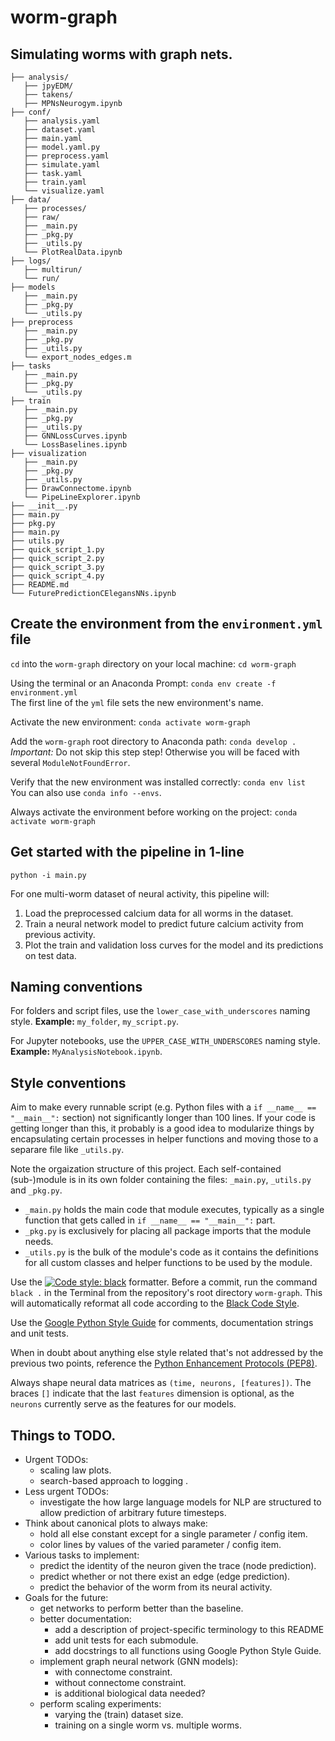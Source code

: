 # worm-graph
## Simulating worms with graph nets.

```
├── analysis/
   ├── jpyEDM/
   ├── takens/
   ├── MPNsNeurogym.ipynb
├── conf/
   ├── analysis.yaml
   ├── dataset.yaml
   ├── main.yaml
   ├── model.yaml.py
   ├── preprocess.yaml
   ├── simulate.yaml
   ├── task.yaml
   ├── train.yaml
   └── visualize.yaml
├── data/
   ├── processes/
   ├── raw/
   ├── _main.py
   ├── _pkg.py
   ├── _utils.py
   └── PlotRealData.ipynb
├── logs/
   ├── multirun/
   └── run/
├── models
   ├── _main.py
   ├── _pkg.py
   └── _utils.py
├── preprocess
   ├── _main.py
   ├── _pkg.py
   ├── _utils.py
   └── export_nodes_edges.m
├── tasks
   ├── _main.py
   ├── _pkg.py
   └── _utils.py
├── train
   ├── _main.py
   ├── _pkg.py
   ├── _utils.py
   ├── GNNLossCurves.ipynb
   └── LossBaselines.ipynb
├── visualization
   ├── _main.py
   ├── _pkg.py
   ├── _utils.py
   ├── DrawConnectome.ipynb
   └── PipeLineExplorer.ipynb
├── __init__.py
├── main.py
├── pkg.py
├── main.py
├── utils.py
├── quick_script_1.py
├── quick_script_2.py
├── quick_script_3.py
├── quick_script_4.py
├── README.md
└── FuturePredictionCElegansNNs.ipynb
 ```
 
## Create the environment from the `environment.yml` file

`cd` into the `worm-graph` directory on your local machine: `cd worm-graph`

Using the terminal or an Anaconda Prompt: `conda env create -f environment.yml`
   <br>The first line of the `yml` file sets the new environment's name.

Activate the new environment: `conda activate worm-graph`

Add the `worm-graph` root directory to Anaconda path: `conda develop .`
   <br>*Important:* Do not skip this step step! Otherwise you will be faced with several `ModuleNotFoundError`.

Verify that the new environment was installed correctly: `conda env list`
   <br>You can also use `conda info --envs`.
 
Always activate the environment before working on the project: `conda activate worm-graph`

## Get started with the pipeline in 1-line

`python -i main.py`

For one multi-worm dataset of neural activity, this pipeline will:
1. Load the preprocessed calcium data for all worms in the dataset.
2. Train a neural network model to predict future calcium activity from previous activity.
3. Plot the train and validation loss curves for the model and its predictions on test data.

## Naming conventions

For folders and script files, use the `lower_case_with_underscores` naming style.
**Example:** `my_folder`, `my_script.py`.

For Jupyter notebooks, use the `UPPER_CASE_WITH_UNDERSCORES` naming style.
**Example:** `MyAnalysisNotebook.ipynb`.

## Style conventions

Aim to make every runnable script (e.g. Python files with a `if __name__ == "__main__":` section) not significantly longer than 100 lines. If your code is getting longer than this, it probably is a good idea to modularize things by encapsulating certain processes in helper functions and moving those to a separare file like `_utils.py`. 

Note the orgaization structure of this project. Each self-contained (sub-)module is in its own folder containing the files: `_main.py`, `_utils.py` and `_pkg.py`. 
   - `_main.py` holds the main code that module executes, typically as a single function that gets called in `if __name__ == "__main__":` part. 
   - `_pkg.py` is exclusively for placing all package imports that the module needs. 
   - `_utils.py` is the bulk of the module's code as it contains the definitions for all custom classes and helper functions to be used by the module.

Use the [![Code style: black](https://img.shields.io/badge/code%20style-black-000000.svg)](https://github.com/psf/black) formatter. Before a commit, run the command `black .` in the Terminal from the repository's root directory `worm-graph`. This will automatically reformat all code according to the [Black Code Style](https://github.com/psf/black). 

Use the [Google Python Style Guide](https://google.github.io/styleguide/pyguide.html) for comments, documentation strings and unit tests.

When in doubt about anything else style related that's not addressed by the previous two points, reference the [Python Enhancement Protocols (PEP8)](https://peps.python.org/pep-0008/).

Always shape neural data matrices as `(time, neurons, [features])`. The braces `[]` indicate that the last `features` dimension is optional, as the `neurons` currently serve as the features for our models. 

## Things to TODO.

- Urgent TODOs: 
   - scaling law plots.
   - search-based approach to logging .
- Less urgent TODOs: 
   - investigate the how large language models for NLP are structured to allow prediction of arbitrary future timesteps.
- Think about canonical plots to always make:
   - hold all else constant except for a single parameter / config item.
   - color lines by values of the varied parameter / config item.
- Various tasks to implement:
   - predict the identity of the neuron given the trace (node prediction).
   - predict whether or not there exist an edge (edge prediction). 
   - predict the behavior of the worm from its neural activity.
- Goals for the future:
   - get networks to perform better than the baseline.
   - better documentation:
      - add a description of project-specific terminology to this README
      - add unit tests for each submodule.
      - add docstrings to all functions using Google Python Style Guide.
   - implement graph neural network (GNN models):
      - with connectome constraint.
      - without connectome constraint.
      - is additional biological data needed?
   - perform scaling experiments:
      - varying the (train) dataset size.
      - training on a single worm vs. multiple worms.
